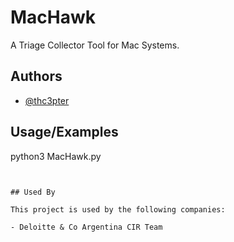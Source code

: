 
# MacHawk

A Triage Collector Tool for Mac Systems.


## Authors

- [@thc3pter](https://github.com/thc3pt3r)


## Usage/Examples

python3 MacHawk.py
```


## Used By

This project is used by the following companies:

- Deloitte & Co Argentina CIR Team


